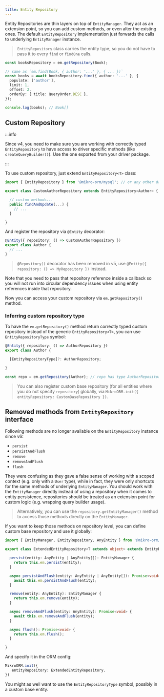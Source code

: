 ```yaml
---
title: Entity Repository
---
```


Entity Repositories are thin layers on top of `EntityManager`. They act as an extension point, so you can add custom methods, or even alter the existing ones. The default `EntityRepository` implementation just forwards the calls to underlying `EntityManager` instance.

> `EntityRepository` class carries the entity type, so you do not have to pass it to every `find` or `findOne` calls.

```ts
const booksRepository = em.getRepository(Book);

// same as `em.find(Book, { author: '...' }, { ... })`
const books = await booksRepository.find({ author: '...' }, {
  populate: ['author'],
  limit: 1,
  offset: 2,
  orderBy: { title: QueryOrder.DESC },
});

console.log(books); // Book[]
```

## Custom Repository

:::info

Since v4, you need to make sure you are working with correctly typed `EntityRepository` to have access to driver specific methods (like `createQueryBuilder()`). Use the one exported from your driver package.

:::

To use custom repository, just extend `EntityRepository<T>` class:

```ts
import { EntityRepository } from '@mikro-orm/mysql'; // or any other driver package

export class CustomAuthorRepository extends EntityRepository<Author> {

  // custom methods...
  public findAndUpdate(...) {
    // ...
  }

}
```

And register the repository via `@Entity` decorator:

```ts
@Entity({ repository: () => CustomAuthorRepository })
export class Author {
  // ...
}
```

> `@Repository()` decorator has been removed in v5, use `@Entity({ repository: () => MyRepository })` instead.

Note that you need to pass that repository reference inside a callback so you will not run into circular dependency issues when using entity references inside that repository.

Now you can access your custom repository via `em.getRepository()` method.

### Inferring custom repository type

To have the `em.getRepository()` method return correctly typed custom repository instead of the generic `EntityRepository<T>`, you can use `EntityRepositoryType` symbol:

```ts
@Entity({ repository: () => AuthorRepository })
export class Author {

  [EntityRepositoryType]?: AuthorRepository;

}

const repo = em.getRepository(Author); // repo has type AuthorRepository
```

> You can also register custom base repository (for all entities where you do not specify `repository`) globally, via `MikroORM.init({ entityRepository: CustomBaseRepository })`.

## Removed methods from `EntityRepository` interface

Following methods are no longer available on the `EntityRepository` instance since v6:

- `persist`
- `persistAndFlush`
- `remove`
- `removeAndFlush`
- `flush`

They were confusing as they gave a false sense of working with a scoped context (e.g. only with a `User` type), while in fact, they were only shortcuts for the same methods of underlying `EntityManager`. You should work with the `EntityManager` directly instead of using a repository when it comes to entity persistence, repositories should be treated as an extension point for custom logic (e.g. wrapping query builder usage).

> Alternatively, you can use the `repository.getEntityManager()` method to access those methods directly on the `EntityManager`.

If you want to keep those methods on repository level, you can define custom base repository and use it globally:

```ts
import { EntityManager, EntityRepository, AnyEntity } from '@mikro-orm/mysql';

export class ExtendedEntityRepository<T extends object> extends EntityRepository<T> {

  persist(entity: AnyEntity | AnyEntity[]): EntityManager {
    return this.em.persist(entity);
  }

  async persistAndFlush(entity: AnyEntity | AnyEntity[]): Promise<void> {
    await this.em.persistAndFlush(entity);
  }

  remove(entity: AnyEntity): EntityManager {
    return this.em.remove(entity);
  }

  async removeAndFlush(entity: AnyEntity): Promise<void> {
    await this.em.removeAndFlush(entity);
  }

  async flush(): Promise<void> {
    return this.em.flush();
  }

}
```

And specify it in the ORM config:

```ts
MikroORM.init({
   entityRepository: ExtendedEntityRepository,
})
```

You might as well want to use the `EntityRepositoryType` symbol, possibly in a custom base entity.
